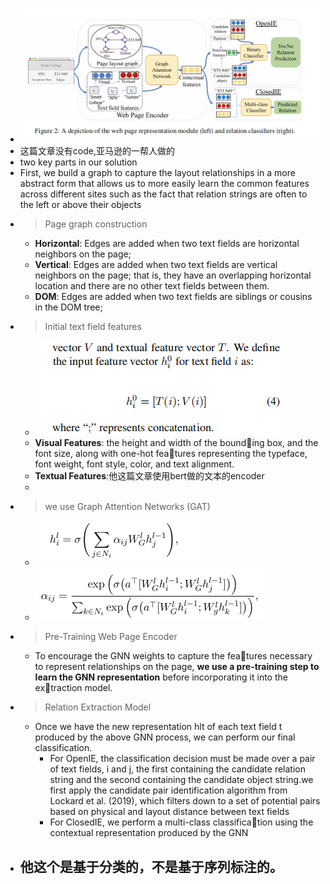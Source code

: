 - ![image.png](../assets/image_1645450647252_0.png)
- 这篇文章没有code,亚马逊的一帮人做的
- two key parts in our solution
- First, we build a graph to capture the layout relationships in a more abstract form that allows us to more easily learn the common features across different sites such as the fact that relation strings are often to the left or above their objects
-
  >Page graph construction
	- **Horizontal**: Edges are added when two text fields are horizontal neighbors on the page;
	- **Vertical**: Edges are added when two text fields are vertical neighbors on the page; that is, they have an overlapping horizontal location and there are no other text fields between them.
	- **DOM**: Edges are added when two text fields are siblings or cousins in the DOM tree;
-
  >Initial text field features
	- ![image.png](../assets/image_1645454096218_0.png)
	- **Visual Features**: the height and width of the bounding box, and the font size, along with one-hot features representing the typeface, font weight, font style, color, and text alignment.
	- **Textual Features**:他这篇文章使用bert做的文本的encoder
	-
-
  >we use Graph Attention Networks (GAT)
	- ![image.png](../assets/image_1647674138489_0.png)
	- ![image.png](../assets/image_1647674160978_0.png)
-
  >Pre-Training Web Page Encoder
	- To encourage the GNN weights to capture the features necessary to represent relationships on the page, **we use a pre-training step to learn the GNN representation** before incorporating it into the extraction model.
-
  >Relation Extraction Model
	- Once we have the new representation hlt of each text field t produced by the above GNN process, we can perform our final classification.
		- For OpenIE, the classification decision must be made over a pair of text fields, i and j, the first containing the candidate relation string and the second containing the candidate object string.we first apply the candidate pair identification algorithm
		  from Lockard et al. (2019), which filters down to a set of potential pairs based on physical and layout distance between text fields
		- For ClosedIE, we perform a multi-class classification using the contextual representation produced by the GNN
- 他这个是基于分类的，不是基于序列标注的。
	-